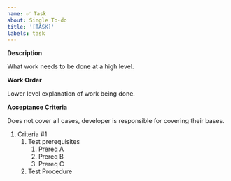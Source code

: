 ```yaml
---
name: ✅ Task
about: Single To-do
title: '[TASK]'
labels: task
---
```


**Description**

What work needs to be done at a high level.

**Work Order**

Lower level explanation of work being done.

**Acceptance Criteria**

Does not cover all cases, developer is responsible for covering their bases.

1. Criteria #1
   1. Test prerequisites
      1. Prereq A
      2. Prereq B
      3. Prereq C
   2. Test Procedure
